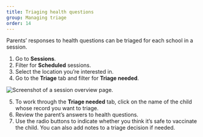 ```yaml
---
title: Triaging health questions
group: Managing triage
order: 14
---
```


Parents’ responses to health questions can be triaged for each school in a session.

1. Go to **Sessions**.
2. Filter for **Scheduled** sessions.
3. Select the location you’re interested in.
4. Go to the **Triage** tab and filter for **Triage needed**.

![Screenshot of a session overview page.](/assets/images/session.png)

5. To work through the **Triage needed** tab, click on the name of the child whose record you want to triage.
6. Review the parent’s answers to health questions.
7. Use the radio buttons to indicate whether you think it’s safe to vaccinate the child. You can also add notes to a triage decision if needed.
